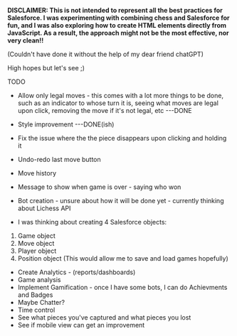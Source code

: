 <b>DISCLAIMER: This is not intended to represent all the best practices for Salesforce. I was experimenting with combining chess and Salesforce for fun, and I was also exploring how to create HTML elements directly from JavaScript. As a result, the approach might not be the most effective, nor very clean!!</b>

(Couldn't have done it without the help of my dear friend chatGPT)

High hopes but let's see ;)

TODO
* Allow only legal moves - this comes with a lot more things to be done, such as an indicator to whose turn it is, seeing what moves are legal upon click, removing the move if it's not legal, etc    ---DONE
* Style improvement  ---DONE(ish)
* Fix the issue where the the piece disappears upon clicking and holding it
* Undo-redo last move button
* Move history
* Message to show when game is over - saying who won 
* Bot creation - unsure about how it will be done yet - currently thinking about Lichess API 


* I was thinking about creating 4 Salesforce objects: 
1. Game object
2. Move object
3. Player object
4. Position object
(This would allow me to save and load games hopefully)


* Create Analytics - (reports/dashboards)
* Game analysis
* Implement Gamification - once I have some bots, I can do Achievments and Badges
* Maybe Chatter?
* Time control
* See what pieces you've captured and what pieces you lost
* See if mobile view can get an improvement




